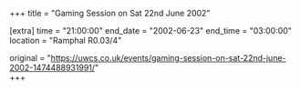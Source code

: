 +++
title = "Gaming Session on Sat 22nd June 2002"

[extra]
time = "21:00:00"
end_date = "2002-06-23"
end_time = "03:00:00"
location = "Ramphal R0.03/4"

original = "https://uwcs.co.uk/events/gaming-session-on-sat-22nd-june-2002-1474488931991/"    
+++



